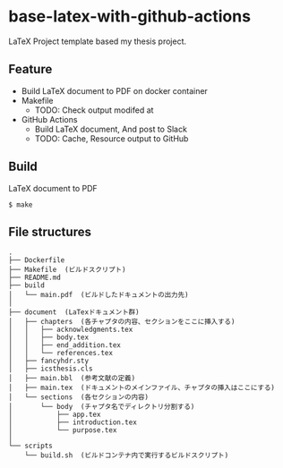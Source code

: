 # base-latex-with-github-actions

LaTeX Project template based my thesis project.


## Feature

- Build LaTeX document to PDF on docker container
- Makefile
  - TODO: Check output modifed at
- GitHub Actions
  - Build LaTeX document, And post to Slack
  - TODO: Cache, Resource output to GitHub


## Build

LaTeX document to PDF
```
$ make
```


## File structures
```
.
├── Dockerfile
├── Makefile  (ビルドスクリプト)
├── README.md
├── build
│   └── main.pdf  (ビルドしたドキュメントの出力先)
│
├── document  (LaTexドキュメント群)
│   ├── chapters  (各チャプタの内容、セクションをここに挿入する)
│   │   ├── acknowledgments.tex
│   │   ├── body.tex
│   │   ├── end_addition.tex
│   │   └── references.tex
│   ├── fancyhdr.sty
│   ├── icsthesis.cls
│   ├── main.bbl  (参考文献の定義)
│   ├── main.tex  (ドキュメントのメインファイル、チャプタの挿入はここにする)
│   └── sections  (各セクションの内容)
│       └── body  (チャプタ名でディレクトリ分割する)
│           ├── app.tex
│           ├── introduction.tex
│           └── purpose.tex
│
└── scripts
    └── build.sh  (ビルドコンテナ内で実行するビルドスクリプト)
```

